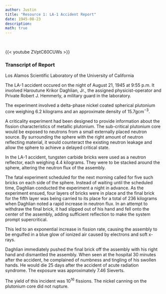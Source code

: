 ```yaml
---
author: Justin
title: "Resource 1: LA-1 Accident Report"
date: 1945-08-23
description: 
math: true
---
```


<br>

{{< youtube ZVptC60CUWs >}}

### Transcript of Report

Los Alamos Scientific Laboratory of the University of California

The LA-1 accident occured on the night of August 21, 1945 at 9:55 p.m. It involved Haroutune Krikor Daghlian, Jr., the assigned physicist-operator and Private Robert J. Hemmerly, a military guard in the laboratory.

The experiment involved a delta-phase nickel coated spherical plutonium core weighing $6.2$ kilograms and an approximate density of $15.7 \text{gcm}^{-3}$. 
 
A criticality experiment had been designed to provide information about the fission characteristics of metallic plutonium. The sub-critical plutonium core would be exposed to neutrons from a small externally placed neutron source. By surrounding the sphere with the right amount of neutron reflecting material, it would counteract the existing neutron leakage and allow the sphere to achieve a delayed critical state.  

In the LA-1 accident, tungsten carbide bricks were used as a neutron reflector, each weighing $4.4$ kilograms. They were to be stacked around the sphere, altering the neutron flux of the assembly. 

The fatal experiment scheduled for the next morning called for five such bricks on each side of the sphere. Instead of waiting until the scheduled time, Daghlian conducted the experiment a night in advance. As the experiment ensued, four layers of bricks were in place and the final brick for the fifth layer was being carried to its place for a total of 236 kilograms when Daghlian noted a rapid increase in neutron flux. In an attempt to withdraw the final brick, it had slipped out of his hand and fell onto the center of the assembly, adding sufficient reflection to make the system prompt supercritical. 

This led to an exponential increase in fission rate, causing the assembly to be engulfed in a blue glow of ionized air caused by electrons and soft x-rays. 

Daghlian immediately pushed the final brick off the assembly with his right hand and dismantled the assembly. When seen at the hospital 30 minutes after the accident, he complained of numbness and tingling of his swollen hands. He would die $25$ days after the accident of acute radiation syndrome. The exposure was approximately $7.46$ Sieverts. 

The yield of this incident was $10^{16}$ fissions. The nickel canning on the plutonium core did not rupture.
